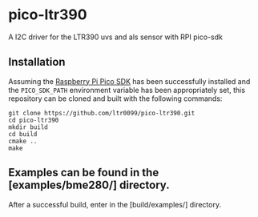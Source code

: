 # pico-ltr390
A I2C driver for the LTR390 uvs and als sensor with RPI pico-sdk

## Installation
Assuming the [Raspberry Pi Pico SDK](https://github.com/raspberrypi/pico-sdk)
has been successfully installed and the `PICO_SDK_PATH` environment variable
has been appropriately set, this repository can be cloned and built with the
following commands:
```
git clone https://github.com/ltr0099/pico-ltr390.git
cd pico-ltr390
mkdir build
cd build
cmake ..
make
```

## Examples can be found in the [examples/bme280/] directory.
After a successful build, enter in the [build/examples/] directory.
